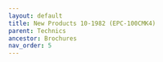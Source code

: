 ```yaml
---
layout: default
title: New Products 10-1982 (EPC-100CMK4)
parent: Technics
ancestor: Brochures
nav_order: 5
---
```


<div id="adobe-dc-view" style="height: 80vh;">
	<script src="https://acrobatservices.adobe.com/view-sdk/viewer.js"></script>
	<script type="text/javascript">
		document.addEventListener("adobe_dc_view_sdk.ready", function(){ 
			var adobeDCView = new AdobeDC.View({clientId: "5aca0821dfc443928ce227808de9010e", divId: "adobe-dc-view"});
			adobeDCView.previewFile({
				content:{location: {url: "/assets/pdfs/Technics_NP10-1982_1.pdf"}},
				metaData:{fileName: "Technics_NP10-1982_1.pdf"}
			}, {defaultViewMode: "FIT_WIDTH", showAnnotationTools: false});
		});
	</script>
	<br class="clear"/>
</div>
